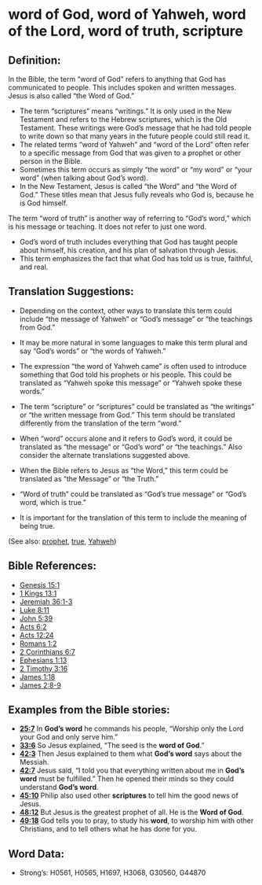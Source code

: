 # word of God, word of Yahweh, word of the Lord, word of truth, scripture

## Definition:

In the Bible, the term “word of God” refers to anything that God has communicated to people. This includes spoken and written messages. Jesus is also called “the Word of God.”

* The term “scriptures” means “writings.” It is only used in the New Testament and refers to the Hebrew scriptures, which is the Old Testament. These writings were God’s message that he had told people to write down so that many years in the future people could still read it.
* The related terms “word of Yahweh” and “word of the Lord” often refer to a specific message from God that was given to a prophet or other person in the Bible.
* Sometimes this term occurs as simply “the word” or “my word” or “your word” (when talking about God’s word).
* In the New Testament, Jesus is called “the Word” and “the Word of God.” These titles mean that Jesus fully reveals who God is, because he is God himself.

The term “word of truth” is another way of referring to “God’s word,” which is his message or teaching. It does not refer to just one word.

* God’s word of truth includes everything that God has taught people about himself, his creation, and his plan of salvation through Jesus.
* This term emphasizes the fact that what God has told us is true, faithful, and real.

## Translation Suggestions:

* Depending on the context, other ways to translate this term could include “the message of Yahweh” or “God’s message” or “the teachings from God.”
* It may be more natural in some languages to make this term plural and say “God’s words” or “the words of Yahweh.”
* The expression “the word of Yahweh came” is often used to introduce something that God told his prophets or his people. This could be translated as “Yahweh spoke this message” or “Yahweh spoke these words.”
* The term “scripture” or “scriptures” could be translated as “the writings” or “the written message from God.” This term should be translated differently from the translation of the term “word.”
* When “word” occurs alone and it refers to God’s word, it could be translated as “the message” or “God’s word” or “the teachings.” Also consider the alternate translations suggested above.
* When the Bible refers to Jesus as “the Word,” this term could be translated as “the Message” or “the Truth.”

* “Word of truth” could be translated as “God’s true message” or “God’s word, which is true.”
* It is important for the translation of this term to include the meaning of being true.

(See also: [prophet](../kt/prophet.md), [true](../kt/true.md), [Yahweh](../kt/yahweh.md))

## Bible References:

* [Genesis 15:1](rc://en/tn/help/gen/15/01)
* [1 Kings 13:1](rc://en/tn/help/1ki/13/01)
* [Jeremiah 36:1-3](rc://en/tn/help/jer/36/01)
* [Luke 8:11](rc://en/tn/help/luk/08/11)
* [John 5:39](rc://en/tn/help/jhn/05/39)
* [Acts 6:2](rc://en/tn/help/act/06/02)
* [Acts 12:24](rc://en/tn/help/act/12/24)
* [Romans 1:2](rc://en/tn/help/rom/01/02)
* [2 Corinthians 6:7](rc://en/tn/help/2co/06/07)
* [Ephesians 1:13](rc://en/tn/help/eph/01/13)
* [2 Timothy 3:16](rc://en/tn/help/2ti/03/16)
* [James 1:18](rc://en/tn/help/jas/01/18)
* [James 2:8-9](rc://en/tn/help/jas/02/08)

## Examples from the Bible stories:

* __[25:7](rc://en/tn/help/obs/25/07)__ In __God’s word__ he commands his people, “Worship only the Lord your God and only serve him.”
* __[33:6](rc://en/tn/help/obs/33/06)__ So Jesus explained, “The seed is the __word of God__.”
* __[42:3](rc://en/tn/help/obs/42/03)__ Then Jesus explained to them what __God’s word__ says about the Messiah.
* __[42:7](rc://en/tn/help/obs/42/07)__ Jesus said, “I told you that everything written about me in __God’s word__ must be fulfilled.” Then he opened their minds so they could understand __God’s word__.
* __[45:10](rc://en/tn/help/obs/45/10)__ Philip also used other __scriptures__ to tell him the good news of Jesus.
* __[48:12](rc://en/tn/help/obs/48/12)__ But Jesus is the greatest prophet of all. He is the __Word of God__.
* __[49:18](rc://en/tn/help/obs/49/18)__ God tells you to pray, to study his __word__, to worship him with other Christians, and to tell others what he has done for you.

## Word Data:

* Strong’s: H0561, H0565, H1697, H3068, G30560, G44870
